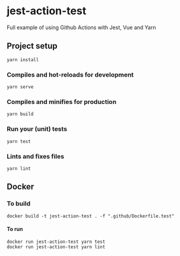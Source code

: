 # jest-action-test
Full example of using Github Actions with Jest, Vue and Yarn

## Project setup
```
yarn install
```

### Compiles and hot-reloads for development
```
yarn serve
```

### Compiles and minifies for production
```
yarn build
```

### Run your (unit) tests
```
yarn test
```

### Lints and fixes files
```
yarn lint
```

## Docker

### To build

```
docker build -t jest-action-test . -f ".github/Dockerfile.test"
```

#### To run

```
docker run jest-action-test yarn test
docker run jest-action-test yarn lint
```
